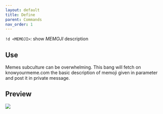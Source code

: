 ```yaml
---
layout: default
title: Define
parent: Commands
nav_order: 1
---
```


`!d <MEMOJI>`: show *MEMOJI* description 

## Use

Memes subculture can be overwhelming. This bang will fetch on knowyourmeme.com the basic 
description of memoji given in parameter and post it in private message.

## Preview

![](https://i.imgur.com/Qs0BY1L.png)
